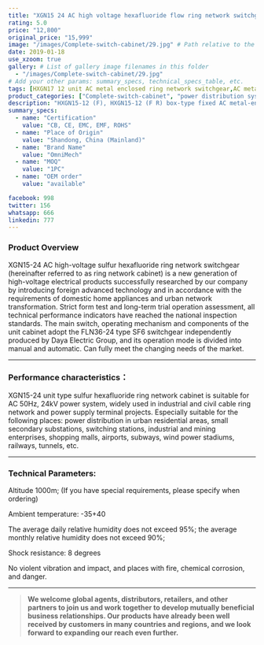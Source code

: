 ```yaml
---
title: "XGN15 24 AC high voltage hexafluoride flow ring network switchgear"
rating: 5.0
price: "12,800"
original_price: "15,999"
image: "/images/Complete-switch-cabinet/29.jpg" # Path relative to the 'static' folder or use Hugo Pipes
date: 2019-01-18
use_xzoom: true
gallery: # List of gallery image filenames in this folder
  - "/images/Complete-switch-cabinet/29.jpg"
# Add your other params: summary_specs, technical_specs_table, etc.
tags: [HXGN17 12 unit AC metal enclosed ring network switchgear,AC metal enclosed ring network switchgear,12 unit AC metal enclosed ring network switchgear,power distribution system,ring network power supply,stable power distribution,electrical components,circuit breaking,isolation,protection,easy installation,easy maintenance,continuous and secure power supply]
product_categories: ["Complete-switch-cabinet", "power distribution system"]
description: "HXGN15-12 (F), HXGN15-12 (F R) box-type fixed AC metal-enclosed switchgear (hereinafter referred to as switchgear), suitable for rated voltage of 12KV, rated frequency of 50HZ, rated current of 630A and above A three-phase AC system powered by network cabinets or radial terminals, used for segmenting and branching of cable lines."
summary_specs:
  - name: "Certification"
    value: "CB, CE, EMC, EMF, ROHS"
  - name: "Place of Origin"
    value: "Shandong, China (Mainland)"
  - name: "Brand Name"
    value: "OmniMech"
  - name: "MOQ"
    value: "1PC"
  - name: "OEM order"
    value: "available"

facebook: 998
twitter: 156
whatsapp: 666
linkedin: 777    
---
```



### Product Overview


XGN15-24 AC high-voltage sulfur hexafluoride ring network switchgear (hereinafter referred to as ring network cabinet) is a new generation of high-voltage electrical products successfully researched by our company by introducing foreign advanced technology and in accordance with the requirements of domestic home appliances and urban network transformation. Strict form test and long-term trial operation assessment, all technical performance indicators have reached the national inspection standards. The main switch, operating mechanism and components of the unit cabinet adopt the FLN36-24 type SF6 switchgear independently produced by Daya Electric Group, and its operation mode is divided into manual and automatic. Can fully meet the changing needs of the market.

* * *

### Performance characteristics：

XGN15-24 unit type sulfur hexafluoride ring network cabinet is suitable for AC 50Hz, 24kV power system, widely used in industrial and civil cable ring network and power supply terminal projects. Especially suitable for the following places: power distribution in urban residential areas, small secondary substations, switching stations, industrial and mining enterprises, shopping malls, airports, subways, wind power stadiums, railways, tunnels, etc.

* * *
### Technical Parameters:

Altitude 1000m; (If you have special requirements, please specify when ordering)

Ambient temperature: -35+40

The average daily relative humidity does not exceed 95%; the average monthly relative humidity does not exceed 90%;

Shock resistance: 8 degrees

No violent vibration and impact, and places with fire, chemical corrosion, and danger.

* * *

> **We welcome global agents, distributors, retailers, and other partners to join us and work together to develop mutually beneficial business relationships. Our products have already been well received by customers in many countries and regions, and we look forward to expanding our reach even further.**


